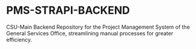 # PMS-STRAPI-BACKEND
CSU-Main Backend Repository for the Project Management System of the General Services Office, streamlining manual processes for greater efficiency.
